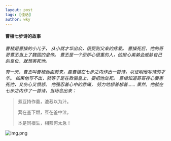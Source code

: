 ```yaml
---
layout: post
tags: [佳话]
author: wky
---
```


#### 曹植七步诗的故事
*曹植是曹操的小儿子， 从小就才华出众，很受到父亲的疼爱。
曹操死后，他的哥哥曹丕当上了魏国的皇帝。
曹丕是一个忌妒心很重的人，他担心弟弟会威胁自己的皇位，就想害死他。*

*有一天，曹丕叫曹植到面前来，要曹植在七步之内作出一首诗，以证明他写诗的才华。
如果他写不出，就等于是在欺骗皇上，要把他处死。
曹植知道哥哥存心要害死他，又伤心又愤怒。
他强忍着心中的悲痛，
努力地想着想着……
果然，他就在七步之内作了一首诗，当场念出来：*

>煮豆持作羹，漉菽以为汁。
> 
>萁在釜下燃，豆在釜中泣。
> 
>本是同根生，相煎何太急！

![img.png](https://xintd.github.io/wky/images/wky/img_6.png)
